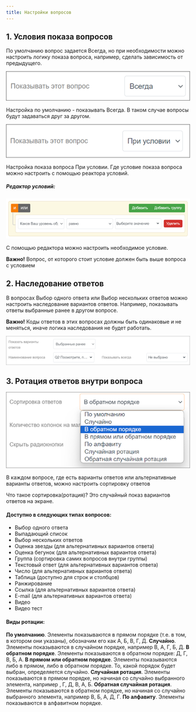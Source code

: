 ```yaml
---
title: Настройки вопросов
---
```


## 1. Условия показа вопросов

По умолчанию вопрос задается Всегда, но при необходимости можно настроить логику показа вопроса, например, сделать зависимость от предыдущего.

![](/images/711.png)

Настройка по умолчанию - показывать Всегда. В таком случае вопросы будут задаваться друг за другом.

![](/images/712.png)

Настройка показа вопроса При условии.
Где условие показа вопроса можно настроить с помощью реактора условий.

##### Редактор условий:

![](/images/713.png)

С помощью редактора можно настроить необходимое условие.

**Важно!** Вопрос, от которого стоит условие  должен быть выше вопроса с условием

## 2. Наследование ответов

В вопросах Выбор одного ответа или Выбор нескольких ответов можно настроить наследование вариантов ответов. Например, показывать ответы выбранные ранее в другом вопросе.

**Важно!** Коды ответов в этих вопросах должны быть одинаковые и не меняться, иначе логика наследования не будет работать. 

![](/images/721.png)

## 3. Ротация ответов внутри вопроса

![](/images/731.png)

В каждом вопросе, где есть варианты ответов или альтернативные варианты ответов, можно настроить сортировку ответов

Что такое сортировка(ротация)? Это случайный показ вариантов ответов на экране. 

#### Доступно в следующих типах вопросов: 
 - Выбор одного ответа
 - Выпадающий список
 - Выбор нескольких ответов
 - Оценка звезды (для альтернативных вариантов ответа)
 - Оценка бегунок (для альтернативных вариантов ответа)
 - Группа (сортировка самих вопросов внутри группы)
 - Текстовый ответ (для альтернативных вариантов ответа)
 - Число (для альтернативных вариантов ответа)
 - Таблица (доступно для строк и столбцов)
 - Ранжирование
 - Ссылка (для альтернативных вариантов ответа)
 - E-mail (для альтернативных вариантов ответа)
 - Видео
 - Видео тест

#### Виды ротации:
**По умолчанию**. Элементы показываются в прямом порядке (т.е. в том, в котором они указаны), обозначим его как А, Б, В, Г, Д.
**Случайно**. Элементы показываются в случайном порядке, например В, А, Г, Б, Д.
**В обратном порядке**. Элементы показываются в обратном порядке: Д, Г, В, Б, А.
**В прямом или обратном порядке**. Элементы показываются либо в прямом, либо в обратном порядке. То, какой порядок будет выбран, определяется случайно.
**Случайная ротация**. Элементы показываются в прямом порядке, но начиная со случайно выбранного элемента, например , Г, Д, В, А, Б.
**Обратная случайная ротация**. Элементы показываются в обратном порядке, но начиная со случайно выбранного элемента, например В, Б, А, Д, Г.
**По алфавиту**. Элементы показываются в алфавитном порядке.